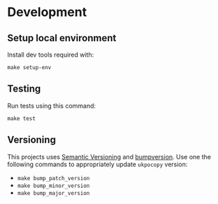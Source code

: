 # Development
## Setup local environment
Install dev tools required with:
```
make setup-env
```

## Testing
Run tests using this command:
```
make test
```

## Versioning
This projects uses [Semantic Versioning](https://semver.org/) and [bumpversion](https://github.com/peritus/bumpversion). Use one the following commands to appropriately update `ukpocopy` version:
* ```make bump_patch_version```
* ```make bump_minor_version```
* ```make bump_major_version```